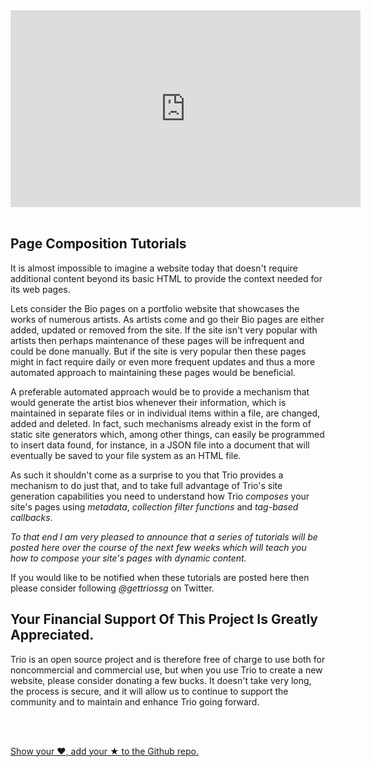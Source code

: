 <!--
template: tutorialpage
title: "A Series Of Tutorials On Page Composition"
appendToTarget: true
category: tutorials
tag: metadata
articleTitle: "A Series Of Tutorials On Page Composition"
activeHeaderItem: 3
socialMediaMetaTags:
- <meta property="og:type" content="article">
- <meta property="og:title" content="A Series Of Tutorials On Page Composition">
- <meta property="og:description" content="Announcing a series of tutorials which will teach you how to compose your site's pages with dynamic content.">
- <meta property="og:url" content="https://gettriossg.com/blog/tutorials/2020/08/15/announcing-page-composition-tutorials/">
- <meta property="og:image" content="https://gettriossg.com/media/trio-social-media-image.png">
- <meta name="twitter:card" content="summary_large_image">
- <meta name="twitter:site" content="@gettriossg">
- <meta name="twitter:creator" content="@jefftschwartz">
- <meta name="twitter:title" content="A Series Of Tutorials On Page Composition">
- <meta name="twitter:description" content="Announcing a series of tutorials which will teach you how to compose your site's pages with dynamic content.">
- <meta name="twitter:image" content="https://gettriossg.com/media/trio-social-media-image.png">
-->

<div class="video-container">
    <iframe width="560" height="315" src="https://www.youtube.com/embed/TZ-kKTgtzhc" frameborder="0" allow="accelerometer; autoplay; encrypted-media; gyroscope; picture-in-picture" allowfullscreen></iframe>
</div>
<br>

## Page Composition Tutorials

It is almost impossible to imagine a website today that doesn't require additional content beyond its basic HTML to provide the context needed for its web pages.

Lets consider the Bio pages on a portfolio website that showcases the works of numerous artists. As artists come and go their Bio pages are either added, updated or removed from the site. If the site isn't very popular with artists then perhaps maintenance of these pages will be infrequent and could be done manually. But if the site is very popular then these pages might in fact require daily or even more frequent updates and thus a more automated approach to maintaining these pages would be beneficial.

A preferable automated approach would be to provide a mechanism that would generate the artist bios whenever their information, which is maintained in separate files or in individual items within a file, are changed, added and deleted. In fact, such mechanisms already exist in the form of static site generators which, among other things, can easily be programmed to insert data found, for instance, in a JSON file into a document that will eventually be saved to your file system as an HTML file.

As such it shouldn't come as a surprise to you that Trio provides a mechanism to do just that, and to take full advantage of Trio's site generation capabilities you need to understand how Trio _composes_ your site's pages using _metadata_, _collection filter functions_ and _tag-based callbacks_.

_To that end I am very pleased to announce that a series of tutorials will be posted here over the course of the next few weeks which will teach you how to compose your site's pages with dynamic content._

If you would like to be notified when these tutorials are posted here then please consider following _@gettriossg_ on Twitter.

<!-- end -->

## Your Financial Support Of This Project Is Greatly Appreciated.

<p>Trio is an open source project and is therefore free of charge to use both for noncommercial and commercial use, but when you use Trio to create a new website, please consider donating a few bucks. It doesn't take very long, the process is secure, and it will allow us to continue to support the community and to maintain and enhance Trio going forward.</p>
<br>
<div data-trio-include="paypaldonatebutton.html"></div>
<br>
<p><a target="_blank" href="https://github.com/4awpawz/trio">Show your ❤️, add your ★ to the Github repo.</a></p>


